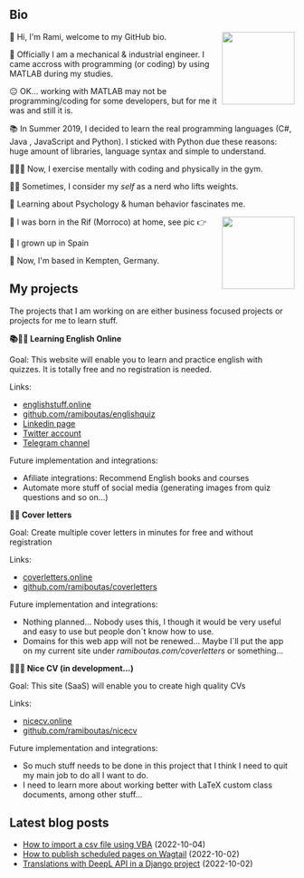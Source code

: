 ## Bio

<p><img align="right" height="128" src="https://www.ramiboutas.com/images/me/myface.png" width="128"/></p>
<p>👋 Hi, I'm Rami, welcome to my GitHub bio.</p>
<p>👷 Officially I am a mechanical &amp; industrial engineer. I came accross with programming (or coding) by using MATLAB during my studies.</p>
<p>😐 OK... working with MATLAB may not be programming/coding for some developers, but for me it was and still it is. </p>
<p>📚 In Summer 2019, I decided to learn the real programming languages (C#, Java , JavaScript and Python). I sticked with Python due these reasons: huge amount of libraries, language syntax and simple to understand.</p>
<p>👨🏽‍💻 Now, I exercise mentally with coding and physically in the gym.</p>
<p>🏋️‍♀️ Sometimes, I consider my <em>self</em> as a nerd who lifts weights. </p>
<p>🧠 Learning about Psychology &amp; human behavior fascinates me.</p>
<p><img align="right" height="128" src="https://www.ramiboutas.com/images/me/birthlocation.jpg" width="128"/></p>
<p>🐣 I was born in the Rif (Morroco) at home, see pic 👉</p>
<p>🏫 I grown up in Spain</p>
<p>🚞 Now, I'm based in Kempten, Germany.</p>

## My projects

<p>The projects that I am working on are either business focused projects or projects for me to learn stuff.</p>
<p><strong>📚👨‍🏫 Learning English Online</strong></p>
<p>Goal: This website will enable you to learn and practice english with quizzes. It is totally free and no registration is needed.</p>
<p>Links:</p>
<ul>
<li><a href="https://englishstuff.online" title="Check out!">englishstuff.online</a></li>
<li><a href="https://github.com/ramiboutas/englishquiz" title="Check out!">github.com/ramiboutas/englishquiz</a> </li>
<li><a href="https://www.linkedin.com/company/english-stuff-online/" title="Check out!">Linkedin page</a></li>
<li><a href="https://twitter.com/EnglishStuffOn" title="Check out!">Twitter account</a></li>
<li><a href="https://t.me/english_stuff_online" title="Check out!">Telegram channel</a></li>
</ul>
<p>Future implementation and integrations: </p>
<ul>
<li>Afiliate integrations: Recommend English books and courses</li>
<li>Automate more stuff of social media (generating images from quiz questions and so on...)</li>
</ul>
<p><strong>💌💼 Cover letters</strong></p>
<p>Goal: Create multiple cover letters in minutes for free and without registration</p>
<p>Links:</p>
<ul>
<li><a href="https://coverletters.online" title="Check out!">coverletters.online</a></li>
<li><a href="https://github.com/ramiboutas/coverletters" title="Check out!">github.com/ramiboutas/coverletters</a> </li>
</ul>
<p>Future implementation and integrations: </p>
<ul>
<li>Nothing planned... Nobody uses this, I though it would be very useful and easy to use but people don´t know how to use.</li>
<li>Domains for this web app will not be renewed... Maybe I´ll put the app on my current site under <em>ramiboutas.com/coverletters</em> or something... </li>
</ul>
<p><strong>📑👩‍⚕️ Nice CV (in development...)</strong></p>
<p>Goal: This site (SaaS) will enable you to create high quality CVs</p>
<p>Links: </p>
<ul>
<li><a href="https://nicecv.online" title="Check out!">nicecv.online</a></li>
<li><a href="https://github.com/ramiboutas/nicecv" title="Check out!">github.com/ramiboutas/nicecv</a></li>
</ul>
<p>Future implementation and integrations: </p>
<ul>
<li>So much stuff needs to be done in this project that I think I need to quit my main job to do all I want to do.</li>
<li>I need to learn more about working better with LaTeX custom class documents, among other stuff... </li>
</ul>

## Latest blog posts

* [How to import a csv file using VBA](https://www.ramiboutas.com/articles/excel/how-to-import-a-csv-file-using-vba.html) (2022-10-04)
* [How to publish scheduled pages on Wagtail](https://www.ramiboutas.com/articles/wagtail/how-to-publish-scheduled-pages-on-wagtail.html) (2022-10-02)
* [Translations with DeepL API in a Django project](https://www.ramiboutas.com/articles/django/translations-with-deepl-api-in-a-django-project.html) (2022-10-02)